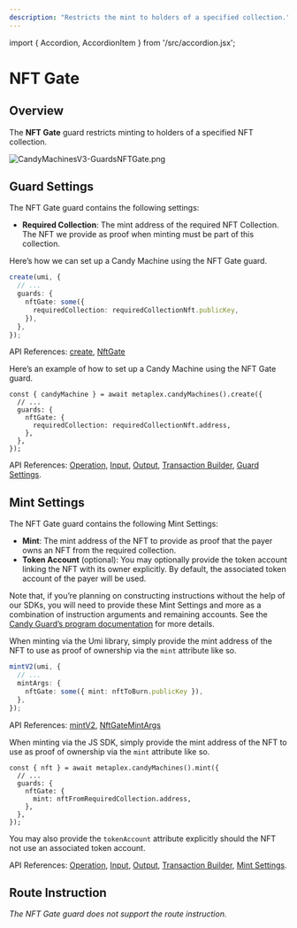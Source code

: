 ```yaml
---
description: "Restricts the mint to holders of a specified collection."
---
```


import { Accordion, AccordionItem } from '/src/accordion.jsx';

# NFT Gate

## Overview

The **NFT Gate** guard restricts minting to holders of a specified NFT collection.

![CandyMachinesV3-GuardsNFTGate.png](/assets/candy-machine-v3/CandyMachinesV3-GuardsNFTGate.png#radius)

## Guard Settings

The NFT Gate guard contains the following settings:

- **Required Collection**: The mint address of the required NFT Collection. The NFT we provide as proof when minting must be part of this collection.

<Accordion>
<AccordionItem title="JavaScript — Umi library (recommended)" open={true}>
<div className="accordion-item-padding">

Here’s how we can set up a Candy Machine using the NFT Gate guard.

```ts
create(umi, {
  // ...
  guards: {
    nftGate: some({
      requiredCollection: requiredCollectionNft.publicKey,
    }),
  },
});
```

API References: [create](https://mpl-candy-machine-js-docs.vercel.app/functions/create.html), [NftGate](https://mpl-candy-machine-js-docs.vercel.app/types/NftGate.html)

</div>
</AccordionItem>
<AccordionItem title="JavaScript — SDK">
<div className="accordion-item-padding">

Here’s an example of how to set up a Candy Machine using the NFT Gate guard.

```tsx
const { candyMachine } = await metaplex.candyMachines().create({
  // ...
  guards: {
    nftGate: {
      requiredCollection: requiredCollectionNft.address,
    },
  },
});
```

API References: [Operation](https://metaplex-foundation.github.io/js/classes/js.CandyMachineClient.html#create), [Input](https://metaplex-foundation.github.io/js/types/js.CreateCandyMachineInput.html), [Output](https://metaplex-foundation.github.io/js/types/js.CreateCandyMachineOutput.html), [Transaction Builder](https://metaplex-foundation.github.io/js/classes/js.CandyMachineBuildersClient.html#create), [Guard Settings](https://metaplex-foundation.github.io/js/types/js.NftGateGuardSettings.html).

</div>
</AccordionItem>
</Accordion>

## Mint Settings

The NFT Gate guard contains the following Mint Settings:

- **Mint**: The mint address of the NFT to provide as proof that the payer owns an NFT from the required collection.
- **Token Account** (optional): You may optionally provide the token account linking the NFT with its owner explicitly. By default, the associated token account of the payer will be used.

Note that, if you’re planning on constructing instructions without the help of our SDKs, you will need to provide these Mint Settings and more as a combination of instruction arguments and remaining accounts. See the [Candy Guard’s program documentation](https://github.com/metaplex-foundation/mpl-candy-machine/tree/main/programs/candy-guard#nftgate) for more details.

<Accordion>
<AccordionItem title="JavaScript — Umi library (recommended)" open={true}>
<div className="accordion-item-padding">

When minting via the Umi library, simply provide the mint address of the NFT to use as proof of ownership via the `mint` attribute like so.

```ts
mintV2(umi, {
  // ...
  mintArgs: {
    nftGate: some({ mint: nftToBurn.publicKey }),
  },
});
```

API References: [mintV2](https://mpl-candy-machine-js-docs.vercel.app/functions/mintV2.html), [NftGateMintArgs](https://mpl-candy-machine-js-docs.vercel.app/types/NftGateMintArgs.html)

</div>
</AccordionItem>
<AccordionItem title="JavaScript — SDK">
<div className="accordion-item-padding">

When minting via the JS SDK, simply provide the mint address of the NFT to use as proof of ownership via the `mint` attribute like so.

```tsx
const { nft } = await metaplex.candyMachines().mint({
  // ...
  guards: {
    nftGate: {
      mint: nftFromRequiredCollection.address,
    },
  },
});
```

You may also provide the `tokenAccount` attribute explicitly should the NFT not use an associated token account.

API References: [Operation](https://metaplex-foundation.github.io/js/classes/js.CandyMachineClient.html#mint), [Input](https://metaplex-foundation.github.io/js/types/js.MintFromCandyMachineInput.html), [Output](https://metaplex-foundation.github.io/js/types/js.MintFromCandyMachineOutput.html), [Transaction Builder](https://metaplex-foundation.github.io/js/classes/js.CandyMachineBuildersClient.html#mint), [Mint Settings](https://metaplex-foundation.github.io/js/types/js.NftGateGuardMintSettings.html).

</div>
</AccordionItem>
</Accordion>

## Route Instruction

_The NFT Gate guard does not support the route instruction._
